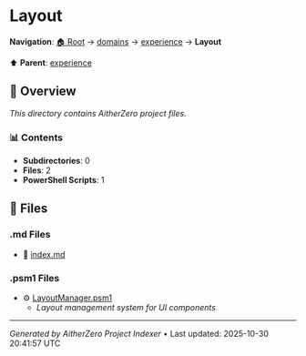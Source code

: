 # Layout

**Navigation**: [🏠 Root](../../../index.md) → [domains](../../index.md) → [experience](../index.md) → **Layout**

⬆️ **Parent**: [experience](../index.md)

## 📖 Overview

*This directory contains AitherZero project files.*

### 📊 Contents

- **Subdirectories**: 0
- **Files**: 2
- **PowerShell Scripts**: 1

## 📄 Files

### .md Files

- 📝 [index.md](./index.md)

### .psm1 Files

- ⚙️ [LayoutManager.psm1](./LayoutManager.psm1)
  - *Layout management system for UI components*

---

*Generated by AitherZero Project Indexer* • Last updated: 2025-10-30 20:41:57 UTC

